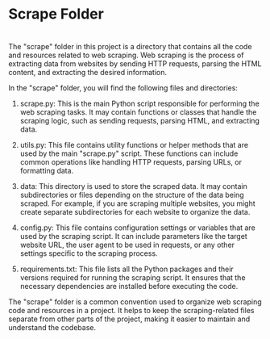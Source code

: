 # Scrape Folder
#
The "scrape" folder in this project is a directory that contains all the code and resources related to web scraping. Web scraping is the process of extracting data from websites by sending HTTP requests, parsing the HTML content, and extracting the desired information.

In the "scrape" folder, you will find the following files and directories:

1. scrape.py: This is the main Python script responsible for performing the web scraping tasks. It may contain functions or classes that handle the scraping logic, such as sending requests, parsing HTML, and extracting data.

2. utils.py: This file contains utility functions or helper methods that are used by the main "scrape.py" script. These functions can include common operations like handling HTTP requests, parsing URLs, or formatting data.

3. data: This directory is used to store the scraped data. It may contain subdirectories or files depending on the structure of the data being scraped. For example, if you are scraping multiple websites, you might create separate subdirectories for each website to organize the data.

4. config.py: This file contains configuration settings or variables that are used by the scraping script. It can include parameters like the target website URL, the user agent to be used in requests, or any other settings specific to the scraping process.

5. requirements.txt: This file lists all the Python packages and their versions required for running the scraping script. It ensures that the necessary dependencies are installed before executing the code.

The "scrape" folder is a common convention used to organize web scraping code and resources in a project. It helps to keep the scraping-related files separate from other parts of the project, making it easier to maintain and understand the codebase.

